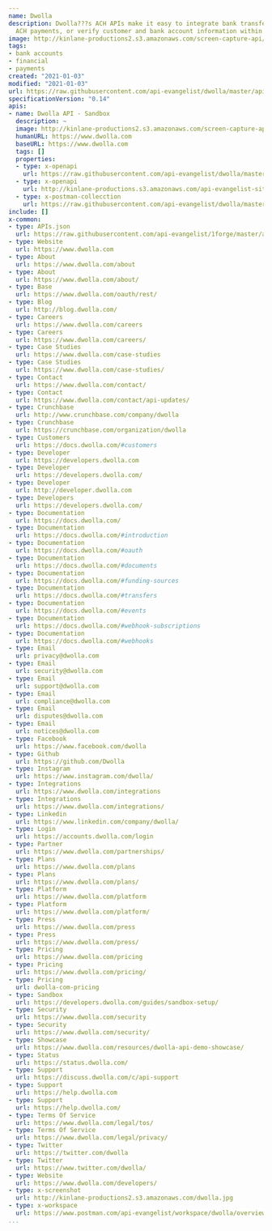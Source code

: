 ```yaml
---
name: Dwolla
description: Dwolla???s ACH APIs make it easy to integrate bank transfers. Facilitate
  ACH payments, or verify customer and bank account information within your platform.
image: http://kinlane-productions2.s3.amazonaws.com/screen-capture-api/185-dwolla.jpg
tags:
- bank accounts
- financial
- payments
created: "2021-01-03"
modified: "2021-01-03"
url: https://raw.githubusercontent.com/api-evangelist/dwolla/master/apis.json
specificationVersion: "0.14"
apis:
- name: Dwolla API - Sandbox
  description: ~
  image: http://kinlane-productions2.s3.amazonaws.com/screen-capture-api/185-dwolla.jpg
  humanURL: https://www.dwolla.com
  baseURL: https://www.dwolla.com
  tags: []
  properties:
  - type: x-openapi
    url: https://raw.githubusercontent.com/api-evangelist/dwolla/master/dwolla-api--sandbox-openapi.json
  - type: x-openapi
    url: http://kinlane-productions.s3.amazonaws.com/api-evangelist-site/company/openapis/dwolla-api--sandbox.json
  - type: x-postman-collecction
    url: https://raw.githubusercontent.com/api-evangelist/dwolla/master/dwolla-api--sandbox-postman-collection.json
include: []
x-common:
- type: APIs.json
  url: https://raw.githubusercontent.com/api-evangelist/1forge/master/apis.json
- type: Website
  url: https://www.dwolla.com
- type: About
  url: https://www.dwolla.com/about
- type: About
  url: https://www.dwolla.com/about/
- type: Base
  url: https://www.dwolla.com/oauth/rest/
- type: Blog
  url: http://blog.dwolla.com/
- type: Careers
  url: https://www.dwolla.com/careers
- type: Careers
  url: https://www.dwolla.com/careers/
- type: Case Studies
  url: https://www.dwolla.com/case-studies
- type: Case Studies
  url: https://www.dwolla.com/case-studies/
- type: Contact
  url: https://www.dwolla.com/contact/
- type: Contact
  url: https://www.dwolla.com/contact/api-updates/
- type: Crunchbase
  url: http://www.crunchbase.com/company/dwolla
- type: Crunchbase
  url: https://crunchbase.com/organization/dwolla
- type: Customers
  url: https://docs.dwolla.com/#customers
- type: Developer
  url: https://developers.dwolla.com
- type: Developer
  url: https://developers.dwolla.com/
- type: Developer
  url: http://developer.dwolla.com
- type: Developers
  url: https://developers.dwolla.com/
- type: Documentation
  url: https://docs.dwolla.com/
- type: Documentation
  url: https://docs.dwolla.com/#introduction
- type: Documentation
  url: https://docs.dwolla.com/#oauth
- type: Documentation
  url: https://docs.dwolla.com/#documents
- type: Documentation
  url: https://docs.dwolla.com/#funding-sources
- type: Documentation
  url: https://docs.dwolla.com/#transfers
- type: Documentation
  url: https://docs.dwolla.com/#events
- type: Documentation
  url: https://docs.dwolla.com/#webhook-subscriptions
- type: Documentation
  url: https://docs.dwolla.com/#webhooks
- type: Email
  url: privacy@dwolla.com
- type: Email
  url: security@dwolla.com
- type: Email
  url: support@dwolla.com
- type: Email
  url: compliance@dwolla.com
- type: Email
  url: disputes@dwolla.com
- type: Email
  url: notices@dwolla.com
- type: Facebook
  url: https://www.facebook.com/dwolla
- type: Github
  url: https://github.com/Dwolla
- type: Instagram
  url: https://www.instagram.com/dwolla/
- type: Integrations
  url: https://www.dwolla.com/integrations
- type: Integrations
  url: https://www.dwolla.com/integrations/
- type: Linkedin
  url: https://www.linkedin.com/company/dwolla/
- type: Login
  url: https://accounts.dwolla.com/login
- type: Partner
  url: https://www.dwolla.com/partnerships/
- type: Plans
  url: https://www.dwolla.com/plans
- type: Plans
  url: https://www.dwolla.com/plans/
- type: Platform
  url: https://www.dwolla.com/platform
- type: Platform
  url: https://www.dwolla.com/platform/
- type: Press
  url: https://www.dwolla.com/press
- type: Press
  url: https://www.dwolla.com/press/
- type: Pricing
  url: https://www.dwolla.com/pricing
- type: Pricing
  url: https://www.dwolla.com/pricing/
- type: Pricing
  url: dwolla-com-pricing
- type: Sandbox
  url: https://developers.dwolla.com/guides/sandbox-setup/
- type: Security
  url: https://www.dwolla.com/security
- type: Security
  url: https://www.dwolla.com/security/
- type: Showcase
  url: https://www.dwolla.com/resources/dwolla-api-demo-showcase/
- type: Status
  url: https://status.dwolla.com/
- type: Support
  url: https://discuss.dwolla.com/c/api-support
- type: Support
  url: https://help.dwolla.com
- type: Support
  url: https://help.dwolla.com/
- type: Terms Of Service
  url: https://www.dwolla.com/legal/tos/
- type: Terms Of Service
  url: https://www.dwolla.com/legal/privacy/
- type: Twitter
  url: https://twitter.com/dwolla
- type: Twitter
  url: https://www.twitter.com/dwolla/
- type: Website
  url: https://www.dwolla.com/developers/
- type: x-screenshot
  url: http://kinlane-productions2.s3.amazonaws.com/dwolla.jpg
- type: x-workspace
  url: https://www.postman.com/api-evangelist/workspace/dwolla/overview
...
```

